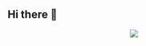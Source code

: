 ## Hi there 👋

<p align="center">
  <a href="https://github.com/takahiro-itou">
    <img src="https://komarev.com/ghpvc/?username=takahiro-itou" />
  </a>
</p>

<!--
**takahiro-itou/takahiro-itou** is a ✨ _special_ ✨ repository because its `README.md` (this file) appears on your GitHub profile.

Here are some ideas to get you started:

- 🔭 I’m currently working on ...
- 🌱 I’m currently learning ...
- 👯 I’m looking to collaborate on ...
- 🤔 I’m looking for help with ...
- 💬 Ask me about ...
- 📫 How to reach me: ...
- 😄 Pronouns: ...
- ⚡ Fun fact: ...
-->
